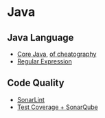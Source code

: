 # Java

## Java Language

- [Core Java](https://dzone.com/refcardz/core-java?chapter=2), [of cheatography](https://cheatography.com/tag/java)
- [Regular Expression](https://cheatography.com/davechild/cheat-sheets/regular-expressions)

## Code Quality

- [SonarLint](https://youtu.be/T3eM5X_ohzI)
- [Test Coverage + SonarQube](https://youtu.be/BuT1Ji0P9Ug)